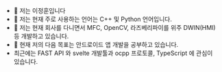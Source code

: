 - 👋 저는 이정훈입니다
- 👀 저는 현재 주로 사용하는 언어는 C++ 및 Python 언어입니다.
- 🌱 저는 현재 회사를 다니면서 MFC, OpenCV, 라즈베리파이를 위주 DWIN(HMI)등 개발하고 있습니다. 
- 💞️ 현재 저의 다음 목표는 안드로이드 앱 개발을 공부하고 있습니다.
-    최근에는 FAST API 와 svelte 개발툴과 ocpp 프로토콜, TypeScript 에 관심이 있습니다.

<!---
Leejeunghun/Leejeunghun is a ✨ special ✨ repository because its `README.md` (this file) appears on your GitHub profile.
You can click the Preview link to take a look at your changes.
--->
